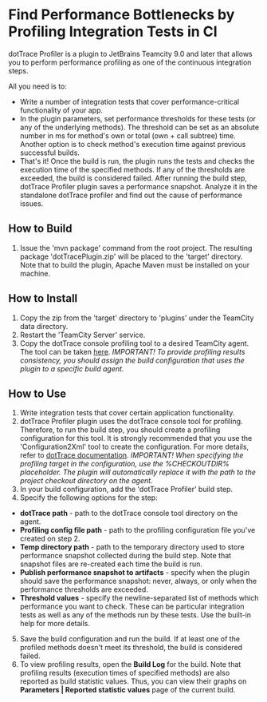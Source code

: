 # Find Performance Bottlenecks by Profiling Integration Tests in CI
dotTrace Profiler is a plugin to JetBrains Teamcity 9.0 and later that allows you to perform performance profiling as one of the continuous integration steps.

All you need is to:
* Write a number of integration tests that cover performance-critical functionality of your app.
* In the plugin parameters, set performance thresholds for these tests (or any of the underlying methods). The threshold can be set as an absolute number in ms for method's own or total (own + call subtree) time. Another option is to check method's execution time against previous successful builds.
* That's it! Once the build is run, the plugin runs the tests and checks the execution time of the specified methods. If any of the thresholds are exceeded, the build is considered failed. After running the build step, dotTrace Profiler plugin saves a performance snapshot. Analyze it in the standalone dotTrace profiler and find out the cause of performance issues.

## How to Build
1. Issue the 'mvn package' command from the root project.
The resulting package 'dotTracePlugin.zip' will be placed to the 'target' directory.
Note that to build the plugin, Apache Maven must be installed on your machine.

## How to Install
1. Copy the zip from the 'target' directory to 'plugins' under the TeamCity data directory.
2. Restart the 'TeamCity Server' service.
3. Copy the dotTrace console profiling tool to a desired TeamCity agent. The tool can be taken [here](http://download.jetbrains.com/resharper/JetBrains.dotTrace.CommandLineTools.6.2.20150727.155523-EAP5.zip).
*IMPORTANT! To provide profiling results consistency, you should assign the build configuration that uses the plugin to a specific build agent.*

## How to Use
1. Write integration tests that cover certain application functionality.
2. dotTrace Profiler plugin uses the dotTrace console tool for profiling. Therefore, to run the build step, you should create a profiling configuration for this tool. It is strongly recommended that you use the 'Configuration2Xml' tool to create the configuration. For more details, refer to [dotTrace documentation](https://www.jetbrains.com/profiler/help/Performance_Profiling__Profiling_Using_the_Command_Line.html).
*IMPORTANT! When specifying the profiling target in the configuration, use the %CHECKOUTDIR% placeholder. The plugin
will automatically replace it with the path to the project checkout directory on the agent.*
3. In your build configuration, add the 'dotTrace Profiler' build step.
4. Specify the following options for the step:
  * **dotTrace path** - path to the dotTrace console tool directory on the agent.
  * **Profiling config file path** - path to the profiling configuration file you've created on step 2.
  * **Temp directory path** - path to the temporary directory used to store performance snapshot collected during the build step. Note that snapshot files are re-created each time the build is run.
  * **Publish performance snapshot to artifacts** - specify when the plugin should save the performance snapshot: never, always, or only when the performance thresholds are exceeded.
  * **Threshold values** - specify the newline-separated list of methods which performance you want to check. These can
 be particular integration tests as well as any of the methods run by these tests. Use the built-in help for more details.
5. Save the build configuration and run the build. If at least one of the profiled methods doesn't meet its threshold, the build is considered failed. 
6. To view profiling results, open the **Build Log** for the build. Note that profiling results (execution times of specified methods) are also reported as build statistic values. Thus, you can view their graphs on **Parameters | Reported statistic values** page of the current build.
